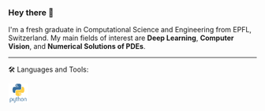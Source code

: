 ### Hey there :wave:

I'm a fresh graduate in Computational Science and Engineering from
EPFL, Switzerland. My main fields of interest are **Deep Learning**,
**Computer Vision**, and **Numerical Solutions of PDEs**.

---

:hammer_and_wrench: Languages and Tools:

<div>
  <img src="https://github.com/devicons/devicon/blob/master/icons/python/python-original-wordmark.svg" title="python" alt="python" width="40" height="40"/>&nbsp;
